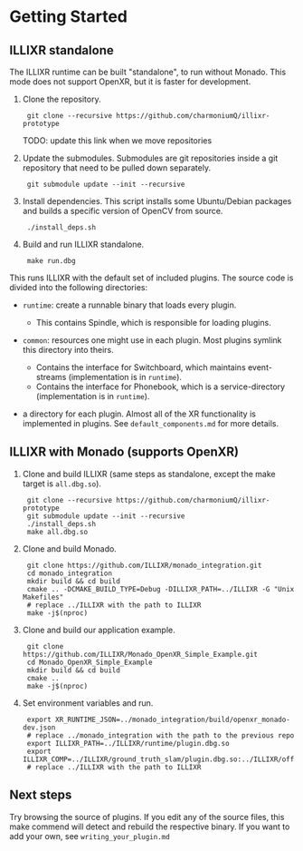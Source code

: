 # Getting Started

## ILLIXR standalone

The ILLIXR runtime can be built "standalone", to run without Monado. This mode does not support
OpenXR, but it is faster for development.

1. Clone the repository.

        git clone --recursive https://github.com/charmoniumQ/illixr-prototype

    TODO: update this link when we move repositories

2. Update the submodules. Submodules are git repositories inside a git repository that need to be
   pulled down separately.

        git submodule update --init --recursive

3. Install dependencies. This script installs some Ubuntu/Debian packages and builds a specific
   version of OpenCV from source.

        ./install_deps.sh

4. Build and run ILLIXR standalone.

        make run.dbg

This runs ILLIXR with the default set of included plugins. The source code is divided into the following directories:
- `runtime`: create a runnable binary that loads every plugin.
  - This contains Spindle, which is responsible for loading plugins.

- `common`: resources one might use in each plugin. Most plugins symlink this directory into theirs.
  - Contains the interface for Switchboard, which maintains event-streams (implementation is in `runtime`).
  - Contains the interface for Phonebook, which is a service-directory (implementation is in `runtime`).

- a directory for each plugin. Almost all of the XR functionality is implemented in plugins. See
  `default_components.md` for more details.

## ILLIXR with Monado (supports OpenXR)

1. Clone and build ILLIXR (same steps as standalone, except the make target is `all.dbg.so`).

        git clone --recursive https://github.com/charmoniumQ/illixr-prototype
        git submodule update --init --recursive
        ./install_deps.sh
        make all.dbg.so

2. Clone and build Monado.

        git clone https://github.com/ILLIXR/monado_integration.git
        cd monado_integration
        mkdir build && cd build
        cmake .. -DCMAKE_BUILD_TYPE=Debug -DILLIXR_PATH=../ILLIXR -G "Unix Makefiles"
        # replace ../ILLIXR with the path to ILLIXR
        make -j$(nproc)

3. Clone and build our application example.

        git clone https://github.com/ILLIXR/Monado_OpenXR_Simple_Example.git
        cd Monado_OpenXR_Simple_Example
        mkdir build && cd build
        cmake ..
        make -j$(nproc)

4. Set environment variables and run.

        export XR_RUNTIME_JSON=../monado_integration/build/openxr_monado-dev.json
        # replace ../monado_integration with the path to the previous repo
        export ILLIXR_PATH=../ILLIXR/runtime/plugin.dbg.so
        export ILLIXR_COMP=../ILLIXR/ground_truth_slam/plugin.dbg.so:../ILLIXR/offline_imu_cam/plugin.dbg.so:../ILLIXR/open_vins/plugin.dbg.so:../ILLIXR/pose_prediction/plugin.dbg.so:../ILLIXR/timewarp_gl/plugin.dbg.so:../ILLIXR/debugview/plugin.dbg.so:../ILLIXR/audio_pipeline/
        # replace ../ILLIXR with the path to ILLIXR

## Next steps

Try browsing the source of plugins.  If you edit any of the source files, this make commend will
detect and rebuild the respective binary. If you want to add your own, see `writing_your_plugin.md`
